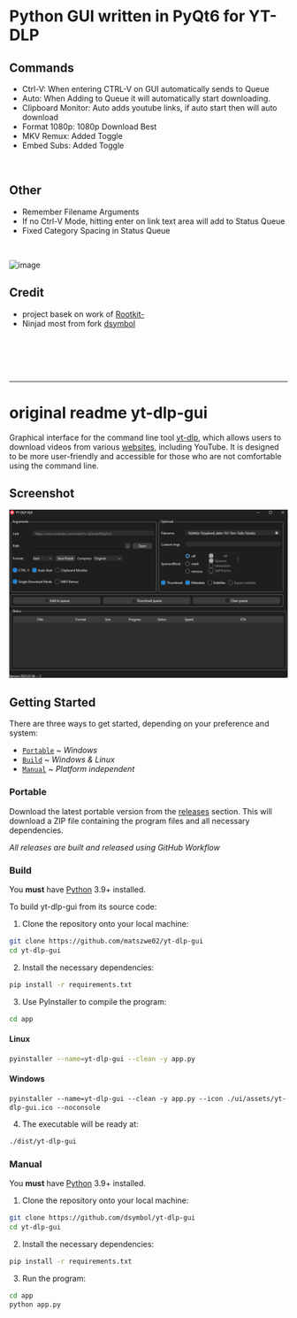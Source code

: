 # Python GUI written in PyQt6 for YT-DLP

<!-- TODO: update README -->

## Commands
* Ctrl-V: When entering CTRL-V on GUI automatically sends to Queue
* Auto: When Adding to Queue it will automatically start downloading.
* Clipboard Monitor: Auto adds youtube links, if auto start then will auto download
* Format 1080p: 1080p Download Best
* MKV Remux: Added Toggle
* Embed Subs: Added Toggle
<br>

## Other
* Remember Filename Arguments
* If no Ctrl-V Mode, hitting enter on link text area will add to Status Queue
* Fixed Category Spacing in Status Queue
  
<br>

![image](https://github.com/user-attachments/assets/f9cd3e90-dcaa-4ef8-a5e6-94a76a8d8c29)

## Credit
- project basek on work of [Rootkit-](https://github.com/Rootkit-/yt-dlp-gui)
- Ninjad most from fork [dsymbol](https://github.com/dsymbol/yt-dlp-gui)
<br>
<br>
<br>
<br>


_______
# original readme yt-dlp-gui
Graphical interface for the command line tool [yt-dlp](https://github.com/yt-dlp/yt-dlp), which allows users to download 
videos from various [websites](https://github.com/yt-dlp/yt-dlp/blob/master/supportedsites.md), including YouTube. 
It is designed to be more user-friendly and accessible for those who are not comfortable using the command line.

## Screenshot
![Screenshot](.github/image.png)

## Getting Started

There are three ways to get started, depending on your preference and system:

* [`Portable`](#portable) ~ *Windows*
* [`Build`](#build) ~ *Windows & Linux*
* [`Manual`](#manual) ~ *Platform independent*

### Portable

Download the latest portable version from the [releases](https://github.com/matszwe02/yt-dlp-gui/releases/latest) section. 
This will download a ZIP file containing the program files and all necessary dependencies.

*All releases are built and released using GitHub Workflow*

### Build

You **must** have [Python](https://www.python.org/downloads/) 3.9+ installed.

To build yt-dlp-gui from its source code:

1. Clone the repository onto your local machine:

```bash
git clone https://github.com/matszwe02/yt-dlp-gui
cd yt-dlp-gui
```

2. Install the necessary dependencies:

```bash
pip install -r requirements.txt
```

3. Use PyInstaller to compile the program:

```bash
cd app
```

#### Linux

```bash
pyinstaller --name=yt-dlp-gui --clean -y app.py
```

#### Windows

```pwsh
pyinstaller --name=yt-dlp-gui --clean -y app.py --icon ./ui/assets/yt-dlp-gui.ico --noconsole
```

4. The executable will be ready at:

```bash
./dist/yt-dlp-gui
```

### Manual

You **must** have [Python](https://www.python.org/downloads/) 3.9+ installed.

1. Clone the repository onto your local machine:

```bash
git clone https://github.com/dsymbol/yt-dlp-gui
cd yt-dlp-gui
```

2. Install the necessary dependencies:

```bash
pip install -r requirements.txt
```

3. Run the program:

```bash
cd app
python app.py
```
